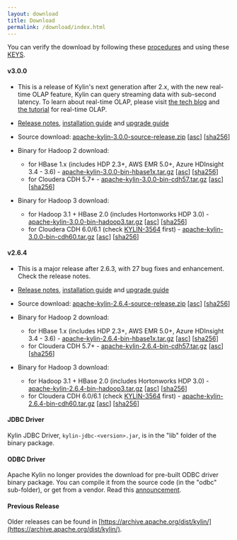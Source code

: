 ```yaml
---
layout: download
title: Download
permalink: /download/index.html
---
```


You can verify the download by following these [procedures](https://www.apache.org/info/verification.html) and using these [KEYS](https://www.apache.org/dist/kylin/KEYS).

#### v3.0.0
- This is a release of Kylin's next generation after 2.x, with the new real-time OLAP feature, Kylin can query streaming data with sub-second latency. To learn about real-time OLAP, please visit [the tech blog](/blog/2019/04/12/rt-streaming-design/) and [the tutorial](/docs/tutorial/realtime_olap.html) for real-time OLAP.
- [Release notes](/docs30/release_notes.html), [installation guide](/docs30/install/index.html) and [upgrade guide](/docs30/howto/howto_upgrade.html)
- Source download: [apache-kylin-3.0.0-source-release.zip](https://www.apache.org/dyn/closer.cgi/kylin/apache-kylin-3.0.0/apache-kylin-3.0.0-source-release.zip) \[[asc](https://www.apache.org/dist/kylin/apache-kylin-3.0.0/apache-kylin-3.0.0-source-release.zip.asc)\] \[[sha256](https://www.apache.org/dist/kylin/apache-kylin-3.0.0/apache-kylin-3.0.0-source-release.zip.sha256)\]
- Binary for Hadoop 2 download:
  - for HBase 1.x (includes HDP 2.3+, AWS EMR 5.0+, Azure HDInsight 3.4 - 3.6) - [apache-kylin-3.0.0-bin-hbase1x.tar.gz](https://www.apache.org/dyn/closer.cgi/kylin/apache-kylin-3.0.0/apache-kylin-3.0.0-bin-hbase1x.tar.gz) \[[asc](https://www.apache.org/dist/kylin/apache-kylin-3.0.0/apache-kylin-3.0.0-bin-hbase1x.tar.gz.asc)\] \[[sha256](https://www.apache.org/dist/kylin/apache-kylin-3.0.0/apache-kylin-3.0.0-bin-hbase1x.tar.gz.sha256)\]
  - for Cloudera CDH 5.7+ - [apache-kylin-3.0.0-bin-cdh57.tar.gz](https://www.apache.org/dyn/closer.cgi/kylin/apache-kylin-3.0.0/apache-kylin-3.0.0-bin-cdh57.tar.gz) \[[asc](https://www.apache.org/dist/kylin/apache-kylin-3.0.0/apache-kylin-3.0.0-bin-cdh57.tar.gz.asc)\] \[[sha256](https://www.apache.org/dist/kylin/apache-kylin-3.0.0/apache-kylin-3.0.0-bin-cdh57.tar.gz.sha256)\]

- Binary for Hadoop 3 download:
  - for Hadoop 3.1 + HBase 2.0 (includes Hortonworks HDP 3.0) - [apache-kylin-3.0.0-bin-hadoop3.tar.gz](https://www.apache.org/dyn/closer.cgi/kylin/apache-kylin-3.0.0/apache-kylin-3.0.0-bin-hadoop3.tar.gz) \[[asc](https://www.apache.org/dist/kylin/apache-kylin-3.0.0/apache-kylin-3.0.0-bin-hadoop3.tar.gz.asc)\] \[[sha256](https://www.apache.org/dist/kylin/apache-kylin-3.0.0/apache-kylin-3.0.0-bin-hadoop3.tar.gz.sha256)\]
  - for Cloudera CDH 6.0/6.1 (check [KYLIN-3564](https://issues.apache.org/jira/browse/KYLIN-3564) first) - [apache-kylin-3.0.0-bin-cdh60.tar.gz](https://www.apache.org/dyn/closer.cgi/kylin/apache-kylin-3.0.0/apache-kylin-3.0.0-bin-cdh60.tar.gz) \[[asc](https://www.apache.org/dist/kylin/apache-kylin-3.0.0/apache-kylin-3.0.0-bin-cdh60.tar.gz.asc)\] \[[sha256](https://www.apache.org/dist/kylin/apache-kylin-3.0.0/apache-kylin-3.0.0-bin-cdh60.tar.gz.sha256)\]

#### v2.6.4
- This is a major release after 2.6.3, with 27 bug fixes and enhancement. Check the release notes.
- [Release notes](/docs/release_notes.html), [installation guide](/docs/install/index.html) and [upgrade guide](/docs/howto/howto_upgrade.html)
- Source download: [apache-kylin-2.6.4-source-release.zip](https://www.apache.org/dyn/closer.cgi/kylin/apache-kylin-2.6.4/apache-kylin-2.6.4-source-release.zip) \[[asc](https://www.apache.org/dist/kylin/apache-kylin-2.6.4/apache-kylin-2.6.4-source-release.zip.asc)\] \[[sha256](https://www.apache.org/dist/kylin/apache-kylin-2.6.4/apache-kylin-2.6.4-source-release.zip.sha256)\]
- Binary for Hadoop 2 download:
  - for HBase 1.x (includes HDP 2.3+, AWS EMR 5.0+, Azure HDInsight 3.4 - 3.6) - [apache-kylin-2.6.4-bin-hbase1x.tar.gz](https://www.apache.org/dyn/closer.cgi/kylin/apache-kylin-2.6.4/apache-kylin-2.6.4-bin-hbase1x.tar.gz) \[[asc](https://www.apache.org/dist/kylin/apache-kylin-2.6.4/apache-kylin-2.6.4-bin-hbase1x.tar.gz.asc)\] \[[sha256](https://www.apache.org/dist/kylin/apache-kylin-2.6.4/apache-kylin-2.6.4-bin-hbase1x.tar.gz.sha256)\]
  - for Cloudera CDH 5.7+ - [apache-kylin-2.6.4-bin-cdh57.tar.gz](https://www.apache.org/dyn/closer.cgi/kylin/apache-kylin-2.6.4/apache-kylin-2.6.4-bin-cdh57.tar.gz) \[[asc](https://www.apache.org/dist/kylin/apache-kylin-2.6.4/apache-kylin-2.6.4-bin-cdh57.tar.gz.asc)\] \[[sha256](https://www.apache.org/dist/kylin/apache-kylin-2.6.4/apache-kylin-2.6.4-bin-cdh57.tar.gz.sha256)\]

- Binary for Hadoop 3 download:
  - for Hadoop 3.1 + HBase 2.0 (includes Hortonworks HDP 3.0) - [apache-kylin-2.6.4-bin-hadoop3.tar.gz](https://www.apache.org/dyn/closer.cgi/kylin/apache-kylin-2.6.4/apache-kylin-2.6.4-bin-hadoop3.tar.gz) \[[asc](https://www.apache.org/dist/kylin/apache-kylin-2.6.4/apache-kylin-2.6.4-bin-hadoop3.tar.gz.asc)\] \[[sha256](https://www.apache.org/dist/kylin/apache-kylin-2.6.4/apache-kylin-2.6.4-bin-hadoop3.tar.gz.sha256)\]
  - for Cloudera CDH 6.0/6.1 (check [KYLIN-3564](https://issues.apache.org/jira/browse/KYLIN-3564) first) - [apache-kylin-2.6.4-bin-cdh60.tar.gz](https://www.apache.org/dyn/closer.cgi/kylin/apache-kylin-2.6.4/apache-kylin-2.6.4-bin-cdh60.tar.gz) \[[asc](https://www.apache.org/dist/kylin/apache-kylin-2.6.4/apache-kylin-2.6.4-bin-cdh60.tar.gz.asc)\] \[[sha256](https://www.apache.org/dist/kylin/apache-kylin-2.6.4/apache-kylin-2.6.4-bin-cdh60.tar.gz.sha256)\]

#### JDBC Driver

Kylin JDBC Driver, `kylin-jdbc-<version>.jar`, is in the "lib" folder of the binary package.

#### ODBC Driver

Apache Kylin no longer provides the download for pre-built ODBC driver binary package. You can compile it from the source code (in the "odbc" sub-folder), or get from a vendor. Read this [announcement](http://apache-kylin.74782.x6.nabble.com/Kylin-ODBC-driver-is-removed-from-download-page-td12928.html).

#### Previous Release

Older releases can be found in [https://archive.apache.org/dist/kylin/](https://archive.apache.org/dist/kylin/).

